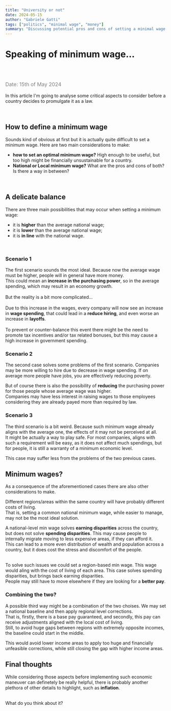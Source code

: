 ```yaml
---
title: "University or not"
date: 2024-05-15
author: "Gabriele Gatti"
tags: ["politics", "minimal wage", "money"]
summary: "Discussing potential pros and cons of setting a minimal wage."
---
```

# Speaking of minimum wage...
<br /><br />

<span class="date"> Date: 15th of May 2024 </span> <br /><br />
In this article I'm going to analyse some critical aspects to consider before a country decides to promulgate it as a law. 

<br />

## How to define a minimum wage
Sounds kind of obvious at first but it is actually quite difficult to set a minimum wage. Here are two main considerations to make:
<ul>
<li><strong>how to set an optimal minimum wage?</strong> High enough to be useful, but too high might be financially unsustainable for a country.</li>
<li><strong>National or Local minimum wage?</strong> What are the pros and cons of both? Is there a way in between?</li>
</ul>

<br />

## A delicate balance
There are three main possibilities that may occur when setting a minimum wage: <br />

<ul>
<li>it is <strong>higher</strong> than the average national wage;</li>
<li>it is <strong>lower</strong> than the average national wage;</li>
<li>it is <strong>in line</strong> with the national wage.</li>
</ul>

<br />

### Scenario 1
The first scenario sounds the most ideal. Because now the average wage must be higher, people will in general have more money. <br />
This could mean an <strong>increase in the purchasing power</strong>, so in the average spending, which may result in an economy growth.
<br /><br />
But the reality is a bit more complicated...
<br /><br />
Due to this increase in the wages, every company will now see an increase in <strong>wage spending</strong>, that could lead in a <strong>reduce hiring</strong>, and even worse an increase in <strong>layoffs</strong>.
<br /><br />
To prevent or counter-balance this event there might be the need to promote tax incentives and/or tax related bonuses, but this may cause a high increase in government spending.
<br/>

### Scenario 2
The second case solves some problems of the first scenario. Companies may be more willing to hire due to decrease in wage spending. If on average more people have jobs, you are effectively reducing poverty. <br />

But of course there is also the possibility of <strong>reducing</strong> the purchasing power for those people whose average wage was higher.<br/>
Companies may have less interest in raising wages to those employees considering they are already payed more than required by law.
<br/>

### Scenario 3
The third scenario is a bit weird. Because such minimum wage already aligns with the average one, the effects of it may not be perceived at all.<br />
It might be actually a way to play safe. For most companies, aligns with such a requirement will be easy, as it does not affect much spendings, but for people, it is still a warranty of a minimum economic level. <br />

This case may suffer less from the problems of the two previous cases.

## Minimum wages?
As a consequence of the aforementioned cases there are also other considerations to make. <br />

Different regions/areas within the same country will have probably different costs of living. <br />
That is, setting a common national minimum wage, while easier to manage, may not be the most ideal solution. <br />

A national-level min wage solves <strong>earning disparities</strong> across the country, but does not solve <strong>spending disparities</strong>. 
This may cause people to internally migrate moving to less expensive areas, if they can afford it. <br />
This can lead to a more even distribution of wealth and population across a country, but it does cost the stress and discomfort of the people. <br /><br />

To solve such issues we could set a region-based min wage. This wage would aling with the cost of living of each area. This case solves spending disparities, but brings back earning disparities. <br /> 
People may still have to move elsewhere if they are looking for a <strong>better pay</strong>.

### Combining the two?
A possible third way might be a combination of the two choises. We may set a national baseline and then apply regional level corrections. <br />
That is, firstly, there is a base pay guaranteed, and secondly, this pay can receive adjustments aligned with the local cost of living. <br />
Still, to avoid huge gaps between regions with extremely opposite incomes, the baseline could start in the middle. <br />

This would avoid lower income areas to apply too huge and financially unfeasible corrections, while still closing the gap with higher income areas.

## Final thoughts
While considering those aspects before implementing such economic maneuver can definetely be really helpful, there is probably another plethora of other details to highlight, such as <strong>inflation</strong>. <br /><br />

What do you think about it?
<br /><br />


<style>
.date {
    color: grey;
    font-size: 16px
}
</style>